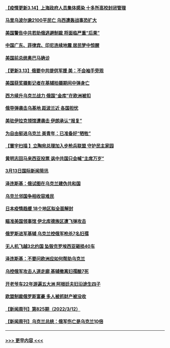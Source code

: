 #### [【疫情更新3.14】上海政府人员集体感染 十多所高校封闭管理](../pages/prog202/a103360523.md?t=03141501) 
#### [马里乌波尔逾2100平民亡 乌西遭轰战事恐扩大](../pages/prog202/a103373099.md?t=03141501) 
#### [美国警告中共若助俄逃避制裁 将面临严重“后果”](../pages/prog202/a103373092.md?t=03141501) 
#### [中国广东、菲律宾、印尼连续地震 居民梦中惊醒](../pages/prog202/a103373050.md?t=03141501) 
#### [美国前总统奥巴马确诊](../pages/prog202/a103372989.md?t=03141501) 
#### [【更新3.13】俄要中共提供军援 美：不会袖手旁观](../pages/prog202/a103372537.md?t=03141501) 
#### [美国获奖摄影记者在基辅拍摄期间中弹身亡](../pages/prog202/a103372939.md?t=03141501) 
#### [西方续升乌克兰战力 俄国“金库”在欧洲被扣](../pages/prog202/a103372935.md?t=03141501) 
#### [俄导弹袭击乌基地 距波兰近 各国担忧](../pages/prog202/a103372928.md?t=03141501) 
#### [美驻伊拉克领馆遭袭击 伊朗承认“报复”](../pages/prog202/a103372925.md?t=03141501) 
#### [为自由挺进乌克兰 美青年：已准备好“牺牲”](../pages/prog202/a103372908.md?t=03141501) 
#### [【寰宇扫描 】立陶宛总理加入步枪兵联盟 守护民主家园](../pages/prog202/a103372887.md?t=03141501) 
#### [黄明志回马来西亚投票 讽中共国只会喊“主席万岁”](../pages/prog202/a103372871.md?t=03141501) 
#### [3月13日国际新闻简讯](../pages/prog202/a103372716.md?t=03141501) 
#### [泽连斯基：俄试图在乌克兰建伪共和国](../pages/prog202/a103372692.md?t=03141501) 
#### [乌克兰邻国争相收容难民](../pages/prog202/a103372681.md?t=03141501) 
#### [日本疫情趋缓 18个地区拟全面解封](../pages/prog202/a103372611.md?t=03141501) 
#### [瞄准美国领事馆 伊北库德族区遭飞弹攻击](../pages/prog202/a103372588.md?t=03141501) 
#### [俄罗斯进军基辅 乌克兰控俄军枪杀7名妇孺](../pages/prog202/a103372542.md?t=03141501) 
#### [无人机飞越3北约国 坠毁克罗埃西亚砸损40车](../pages/prog202/a103372567.md?t=03141501) 
#### [泽连斯基：不要问欧洲应如何帮助乌克兰](../pages/prog202/a103372534.md?t=03141501) 
#### [乌控俄军攻击人道走廊 基辅撤离妇孺酿7死](../pages/prog202/a103372539.md?t=03141501) 
#### [开老爷车22年游遍五大洲 阿根廷夫妇沿途生四子](../pages/prog202/a103372479.md?t=03141501) 
#### [欧盟制裁俄罗斯富豪 多人被抓财产被没收](../pages/prog202/a103372469.md?t=03141501) 
#### [【新闻周刊】第825期（2022/3/12）](../pages/prog202/a103372397.md?t=03141501) 
#### [【新闻周刊】乌克兰总统：俄军伤亡是乌克兰10倍](../pages/prog202/a103372386.md?t=03141501) 

----
#### [ >>> 更早内容 <<< ](../indexes/prog202-earlier.md)
